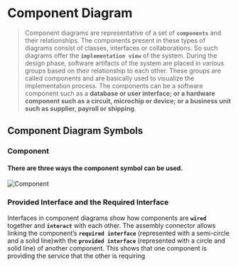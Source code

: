 # Component Diagram
>Component diagrams are representative of a set of **`components`** and their relationships. The components present in these types of diagrams consist of classes, interfaces or collaborations. So such diagrams offer the **`implementation view`** of the system. During the design phase, software artifacts of the system are placed in various groups based on their relationship to each other. These groups are called components and are basically used to visualize the implementation process.
The components can be a software component such as a **database or
user interface; or a hardware component such as a circuit, microchip or
device; or a business unit such as supplier, payroll or shipping**.

## Component Diagram Symbols

### Component
#### There are three ways the component symbol can be used.

![Component](https://github.com/venu-shastri/ooad-uml-knowledge/blob/master/images/component-diagram-1.JPG)

### Provided Interface and the Required Interface
Interfaces in component diagrams show how components are **`wired `** together and **`interact`** with each other. The assembly connector allows linking the component’s **`required interface`** (represented with a  semi-circle and a solid line)with the **`provided interface`** (represented with a circle and solid line) of another component. This shows that one component is providing the service that the other is requiring
<!--stackedit_data:
eyJoaXN0b3J5IjpbMTE1NjQ2ODE1MSwtMTYwNDk5OTQxOV19
-->